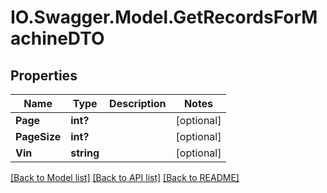 # IO.Swagger.Model.GetRecordsForMachineDTO
## Properties

Name | Type | Description | Notes
------------ | ------------- | ------------- | -------------
**Page** | **int?** |  | [optional] 
**PageSize** | **int?** |  | [optional] 
**Vin** | **string** |  | [optional] 

[[Back to Model list]](../README.md#documentation-for-models) [[Back to API list]](../README.md#documentation-for-api-endpoints) [[Back to README]](../README.md)

